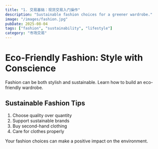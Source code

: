 ```yaml
---
title: "1. 交易基础：现货交易入门操作"
description: "Sustainable fashion choices for a greener wardrobe."
image: "/images/fashion.jpg"
pubDate: 2025-08-04
tags: ["fashion", "sustainability", "lifestyle"]
category: "市场交易"
---
```


# Eco-Friendly Fashion: Style with Conscience

Fashion can be both stylish and sustainable. Learn how to build an eco-friendly wardrobe.

## Sustainable Fashion Tips

1. Choose quality over quantity
2. Support sustainable brands
3. Buy second-hand clothing
4. Care for clothes properly

Your fashion choices can make a positive impact on the environment.